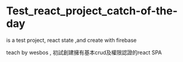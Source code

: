 # Test_react_project_catch-of-the-day
is a test project, react state ,and create with firebase

teach by wesbos , 初試創建擁有基本crud及權限認證的react SPA
